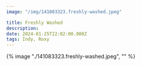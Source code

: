 ```yaml
---
image: "/img/141083323.freshly-washed.jpeg"

title: Freshly Washed
description: 
date: 2024-01-25T22:02:00.000Z
tags: Indy, Roxy
---
```

{% image "./141083323.freshly-washed.jpeg", "" %}